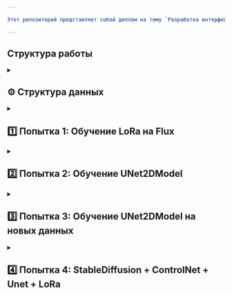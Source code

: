 ```yaml
---

Этот репозиторий представляет собой диплом на тему `Разработка интерфейса и обучение модели генерации строительных схем размещения резервуарного парка для хранения битума` со всеми пробами и ошибками: 

---
```


## **Структура работы**

<details>
  <summary><h2>⚙️ Структура данных </h2></summary>
  <ul>
  	    <li><b>info_data.ipynb</b> - Информация по классам</li>
        <li><b>examples_of_source_images</b> - примеры исходных изображений <code>до</code> преобразования</li>
        <li><b>last_data</b> - изображения и разметка после <code>первого</code> преобразования</li>
	      <li><b>new_data</b> - изображения и разметка после <code>второго</code> преобразования, было добавлено больше цвета к ихображениям, а также новые теги</li>
	</ul>
</details>

<details>
  <summary><h2>1️⃣ Попытка 1: Обучение LoRa на Flux</h2></summary>
  Для обучения закрытой диффузионной модели Flux использовалось приложение Pinokio (<a href="https://boosty.to/nevskiyart/posts/c37401ab-a5a4-4495-a4f7-d5c272e6433f">ссылка на гайд обучения</a>). В целом обучение прошло нормально, но из-за ограниченных ресурсов для обучения не хватило времени, данных для более корректного обучения.
  <br>
  <br>
  <b>test_lora.ipynb</b> - Использование уже обученной модели.
  <br>
  <b>courseworkmodel.safetensors</b> - веса обученной модели.
</details>

<details>
  <summary><h2>2️⃣ Попытка 2: Обучение UNet2DModel</h2></summary>
  (<a href="https://colab.research.google.com/github/huggingface/notebooks/blob/main/diffusers/training_example.ipynb#scrollTo=r5PM6vOQPISl">ссылка на гайд обучения</a>). В целом обучение прошло нормально, но из-за ограниченных ресурсов для обучения не хватило времени, данных для более корректного обучения.
  <br>
  <br>
  <b>test_training.ipynb</b> - Обученние модели.
  <br>
  <b>runs</b> - Логи обучения.
</details>

<details>
  <summary><h2>3️⃣ Попытка 3: Обучение UNet2DModel на новых данных</h2></summary>
  Были изменены исходные фотографии во второй раз, добавлено два тега, увеличилось количество эпох, но лучше не стало...
  (<a href="https://colab.research.google.com/github/huggingface/notebooks/blob/main/diffusers/training_example.ipynb#scrollTo=r5PM6vOQPISl">ссылка на гайд обучения</a>). В целом обучение прошло нормально, но из-за ограниченных ресурсов для обучения не хватило времени, данных для более корректного обучения.
  <br>
  <br>
  <b>test_training_new_data.ipynb</b> - Обученние модели.
  <!-- <br>
  <b>runs</b> - Логи обучения. -->
</details>

<details>
  <summary><h2>4️⃣ Попытка 4: StableDiffusion + ControlNet + Unet + LoRa</h2></summary>
  Схема обучения взята из ChatGPT, с некоторыми доработками и исправлениями.
  Пока что ничего не понятно, но очень интересно, на данном этапе модель потребляет не так много памяти, но как-такового результата я так и не получила 😣
  <br>
  <br>
  <b>data</b> - предобработанные данные для новой модели
  <br>
  <b>work.ipynb</b> - код для обучения модели и предобработка изображений
  <br>
  <b>train_controlnet_lora.py</b> - код самой модели
</details>